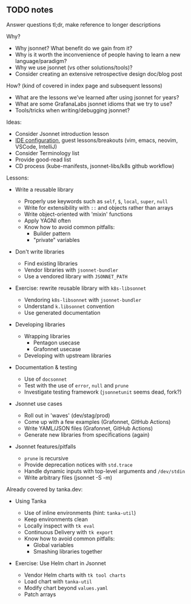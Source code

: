 ## TODO notes

Answer questions tl;dr, make reference to longer descriptions

Why?

- Why jsonnet? What benefit do we gain from it?
- Why is it worth the inconvenience of people having to learn a new language/paradigm?
- Why we use jsonnet (vs other solutions/tools)?
- Consider creating an extensive retrospective design doc/blog post

How? (kind of covered in index page and subsequent lessons)

- What are the lessons we’ve learned after using jsonnet for years?
- What are some GrafanaLabs jsonnet idioms that we try to use?
- Tools/tricks when writing/debugging jsonnet?

Ideas:
- Consider Jsonnet introduction lesson
- [IDE configuration](https://docs.google.com/spreadsheets/d/10pTqNvOC-0pDhgP3dYwjM6ywWVEyO0wnfl__ewfQa2Y/edit), guest lessons/breakouts (vim, emacs, neovim, VSCode,  IntelliJ)
- Consider Terminology list
- Provide good-read list
- CD process (kube-manifests, jsonnet-libs/k8s github workflow)

Lessons:

- Write a reusable library
    - Properly use keywords such as `self`, `$`, `local`, `super`, `null`
    - Write for extensibility with `::` and objects rather than arrays
    - Write object-oriented with 'mixin' functions
    - Apply YAGNI often
    - Know how to avoid common pitfalls:
        - Builder pattern
        - "private" variables

- Don't write libraries
    - Find existing libraries
    - Vendor libraries with `jsonnet-bundler`
    - Use a vendored library with `JSONNET_PATH`

- Exercise: rewrite reusable library with `k8s-libsonnet`
    - Vendoring `k8s-libsonnet` with `jsonnet-bundler`
    - Understand `k.libsonnet` convention
    - Use generated documentation

- Developing libraries
    - Wrapping libraries
      - Pentagon usecase
      - Grafonnet usecase
    - Developing with upstream libraries

- Documentation & testing
    - Use of `docsonnet`
    - Test with the use of `error`, `null` and `prune`
    - Investigate testing framework (`jsonnetunit` seems dead, fork?)

- Jsonnet use cases
    - Roll out in 'waves' (dev/stag/prod)
    - Come up with a few examples (Grafonnet, GitHub Actions)
    - Write YAML/JSON files (Grafonnet, GitHub Actions)
    - Generate new libraries from specifications (again)

- Jsonnet features/pitfalls
    - `prune` is recursive
    - Provide deprecation notices with `std.trace`
    - Handle dynamic inputs with top-level arguments and `/dev/stdin`
    - Write arbitrary files (jsonnet -S -m)

Already covered by tanka.dev:

- Using Tanka
    - Use of inline environments (hint: `tanka-util`)
    - Keep environments clean
    - Locally inspect with `tk eval` 
    - Continuous Delivery with `tk export`
    - Know how to avoid common pitfalls:
        - Global variables
        - Smashing libraries together

- Exercise: Use Helm chart in Jsonnet
    - Vendor Helm charts with `tk tool charts`
    - Load chart with `tanka-util`
    - Modify chart beyond `values.yaml`
    - Patch arrays
